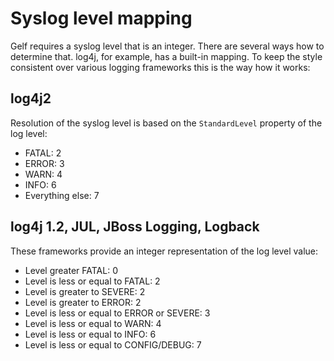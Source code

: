 # Syslog level mapping

Gelf requires a syslog level that is an integer. There are several ways how to determine that. log4j, for example, has a built-in
mapping. To keep the style consistent over various logging frameworks this is the way how it works:

## log4j2

Resolution of the syslog level is based on the `StandardLevel` property of the log level:

* FATAL: 2
* ERROR: 3
* WARN: 4
* INFO: 6
* Everything else: 7

## log4j 1.2, JUL, JBoss Logging, Logback

These frameworks provide an integer representation of the log level value:

* Level greater FATAL: 0
* Level is less or equal to FATAL: 2
* Level is greater to SEVERE: 2
* Level is greater to ERROR: 2
* Level is less or equal to ERROR or SEVERE: 3
* Level is less or equal to WARN: 4
* Level is less or equal to INFO: 6
* Level is less or equal to CONFIG/DEBUG: 7
